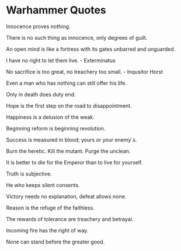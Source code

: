 # Warhammer Quotes


Innocence proves nothing.

There is no such thing as innocence, only degrees of guilt.

An open mind is like a fortress with its gates unbarred and unguarded.

I have no right to let them live. - Exterminatus

No sacrifice is too great, no treachery too small. - Inqusitor Horst

Even a man who has nothing can still offer his life.

Only in death does duty end.

Hope is the first step on the road to disappointment.

Happiness is a delusion of the weak.

Beginning reform is beginning revolution.

Success is measured in blood; yours or your enemy´s.

Burn the heretic. Kill the mutant. Purge the unclean.

It is better to die for the Emperor than to live for yourself.

Truth is subjective.

He who keeps silent consents.

Victory needs no explanation, defeat allows none.

Reason is the refuge of the faithless.

The rewards of tolerance are treachery and betrayal.

Incoming fire has the right of way.

None can stand before the greater good.

